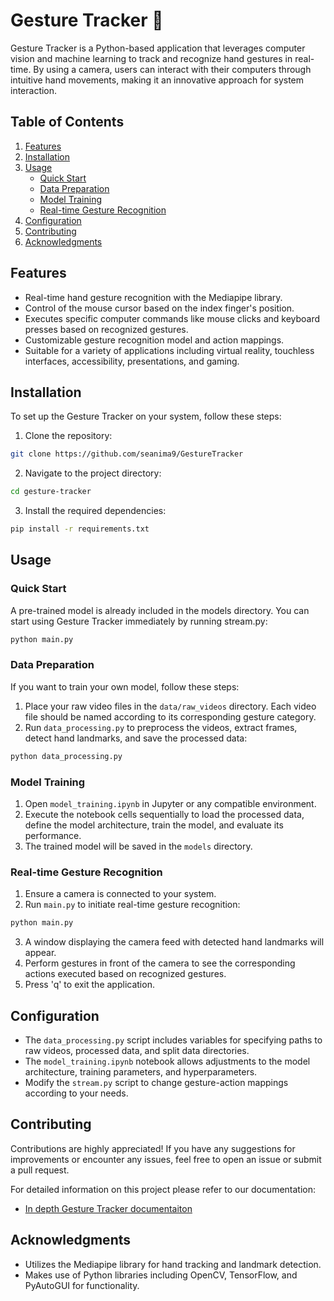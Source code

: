 # Gesture Tracker 🫴

Gesture Tracker is a Python-based application that leverages computer vision and machine learning to track and recognize hand gestures in real-time. By using a camera, users can interact with their computers through intuitive hand movements, making it an innovative approach for system interaction.

## Table of Contents

1. [Features](#features)
2. [Installation](#installation)
3. [Usage](#usage)
   - [Quick Start](#quick-start)
   - [Data Preparation](#data-preparation)
   - [Model Training](#model-training)
   - [Real-time Gesture Recognition](#real-time-gesture-recognition)
4. [Configuration](#configuration)
5. [Contributing](#contributing)
6. [Acknowledgments](#acknowledgments)

## Features

- Real-time hand gesture recognition with the Mediapipe library.
- Control of the mouse cursor based on the index finger's position.
- Executes specific computer commands like mouse clicks and keyboard presses based on recognized gestures.
- Customizable gesture recognition model and action mappings.
- Suitable for a variety of applications including virtual reality, touchless interfaces, accessibility, presentations, and gaming.

## Installation

To set up the Gesture Tracker on your system, follow these steps:

1. Clone the repository:
```bash
git clone https://github.com/seanima9/GestureTracker
```
2. Navigate to the project directory:
```bash
cd gesture-tracker
```
3. Install the required dependencies:
```bash
pip install -r requirements.txt
```

## Usage

### Quick Start

A pre-trained model is already included in the models directory. You can start using Gesture Tracker immediately by running stream.py:
```bash
python main.py
```

### Data Preparation

If you want to train your own model, follow these steps:

1. Place your raw video files in the `data/raw_videos` directory. Each video file should be named according to its corresponding gesture category.
2. Run `data_processing.py` to preprocess the videos, extract frames, detect hand landmarks, and save the processed data:
```bash
python data_processing.py
```

### Model Training

1. Open `model_training.ipynb` in Jupyter or any compatible environment.
2. Execute the notebook cells sequentially to load the processed data, define the model architecture, train the model, and evaluate its performance.
3. The trained model will be saved in the `models` directory.

### Real-time Gesture Recognition

1. Ensure a camera is connected to your system.
2. Run `main.py` to initiate real-time gesture recognition:
```bash
python main.py
```
3. A window displaying the camera feed with detected hand landmarks will appear.
4. Perform gestures in front of the camera to see the corresponding actions executed based on recognized gestures.
5. Press 'q' to exit the application.

## Configuration

- The `data_processing.py` script includes variables for specifying paths to raw videos, processed data, and split data directories.
- The `model_training.ipynb` notebook allows adjustments to the model architecture, training parameters, and hyperparameters.
- Modify the `stream.py` script to change gesture-action mappings according to your needs.

## Contributing

Contributions are highly appreciated! If you have any suggestions for improvements or encounter any issues, feel free to open an issue or submit a pull request.

For detailed information on this project please refer to our documentation:
- [In depth Gesture Tracker documentaiton](https://planet-perch-311.notion.site/Documentation-for-Gesture-Tracker-Project-eb1f6ef3bfe049419cb93b4e9700a810?pvs=4)

## Acknowledgments

- Utilizes the Mediapipe library for hand tracking and landmark detection.
- Makes use of Python libraries including OpenCV, TensorFlow, and PyAutoGUI for functionality.
